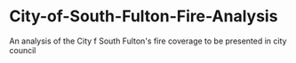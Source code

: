 # City-of-South-Fulton-Fire-Analysis
An analysis of the City f South Fulton's fire coverage to be presented in city council
